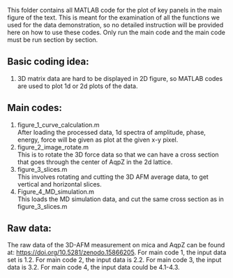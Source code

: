 This folder contains all MATLAB code for the plot of key panels in the main figure of the text. This is meant for the examination of all the functions we used for the data demonstration, so no detailed instruction will be provided here on how to use these codes. Only run the main code and the main code must be run section by section.

## Basic coding idea:
1. 3D matrix data are hard to be displayed in 2D figure, so MATLAB codes are used to plot 1d or 2d plots of the data.


## Main codes:
1. figure_1_curve_calculation.m<br/>
	After loading the processed data, 1d spectra of amplitude, phase, energy, force will be given as plot at the given x-y pixel.
2. figure_2_image_rotate.m<br/>
	This is to rotate the 3D force data so that we can have a cross section that goes through the center of AqpZ in the 2d lattice.
3. figure_3_slices.m<br/>
	This involves rotating and cutting the 3D AFM average data, to get vertical and horizontal slices.
4. Figure_4_MD_simulation.m<br/>
	This loads the MD simulation data, and cut the same cross section as in figure_3_slices.m
	
	
## Raw data:
The raw data of the 3D-AFM measurement on mica and AqpZ can be found at: https://doi.org/10.5281/zenodo.15866205. For main code 1, the input data set is 1.2. For main code 2, the input data is 2.2. For main code 3, the input data is 3.2. For main code 4, the input data could be 4.1-4.3.

